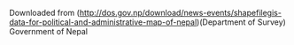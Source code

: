 Downloaded from (http://dos.gov.np/download/news-events/shapefilegis-data-for-political-and-administrative-map-of-nepal)(Department of Survey) Government of Nepal